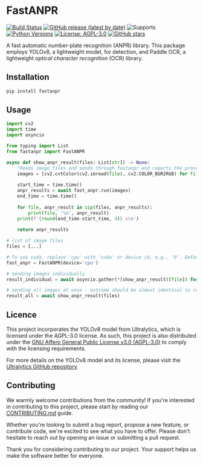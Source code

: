 # FastANPR
[![Build Status](https://github.com/arvindrajan92/fastanpr/actions/workflows/push.yaml/badge.svg)](https://github.com/arvindrajan92/fastanpr/actions)
[![GitHub release (latest by date)](https://img.shields.io/github/v/release/arvindrajan92/fastanpr)](https://github.com/arvindrajan92/fastanpr/releases)
![Supports](https://img.shields.io/badge/supports-Linux%2C%20macOS%2C%20Windows-success)
[![Python Versions](https://img.shields.io/badge/python-3.8%20to%203.11-blue)](https://www.python.org/downloads/)
[![License: AGPL-3.0](https://img.shields.io/badge/License-AGPL--3.0-blue.svg)](https://www.gnu.org/licenses/agpl-3.0)
[![GitHub stars](https://img.shields.io/github/stars/arvindrajan92/fastanpr?style=social)](https://github.com/arvindrajan92/fastanpr)

A fast automatic number-plate recognition (ANPR) library. This package employs YOLOv8, a lightweight model, for detection, and Paddle OCR, a lightweight *optical character recognition* (OCR) library.

## Installation
```bash
pip install fastanpr
```

## Usage
```python
import cv2
import time
import asyncio

from typing import List
from fastanpr import FastANPR

async def show_anpr_result(files: List[str]) -> None:
    "Reads image files and sends through fastanpr and reports the processing time taken"
    images = [cv2.cvtColor(cv2.imread(file), cv2.COLOR_BGR2RGB) for file in files]
    
    start_time = time.time()
    anpr_results = await fast_anpr.run(images)
    end_time = time.time()
    
    for file, anpr_result in zip(files, anpr_results):
        print(file, '\n', anpr_result)
    print(f'{round(end_time-start_time, 4)} s\n')
    
    return anpr_results

# list of image files
files = [...]

# To use cuda, replace 'cpu' with 'cuda' or device id, e.g., '0'. Default is set to 'cpu'.
fast_anpr = FastANPR(device='cpu')

# sending images individually
result_individual = await asyncio.gather(*[show_anpr_result([file]) for file in files])

# sending all images at once - outcome should be almost identical to result_individual
result_all = await show_anpr_result(files)
```

## Licence
This project incorporates the YOLOv8 model from Ultralytics, which is licensed under the AGPL-3.0 license. As such, this project is also distributed under the [GNU Affero General Public License v3.0 (AGPL-3.0)](LICENSE) to comply with the licensing requirements.

For more details on the YOLOv8 model and its license, please visit the [Ultralytics GitHub repository](https://github.com/ultralytics/ultralytics).

## Contributing

We warmly welcome contributions from the community! If you're interested in contributing to this project, please start by reading our [CONTRIBUTING.md](CONTRIBUTING.md) guide.

Whether you're looking to submit a bug report, propose a new feature, or contribute code, we're excited to see what you have to offer. Please don't hesitate to reach out by opening an issue or submitting a pull request.

Thank you for considering contributing to our project. Your support helps us make the software better for everyone.